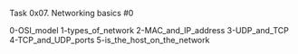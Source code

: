 Task 0x07. Networking basics #0

0-OSI_model
1-types_of_network
2-MAC_and_IP_address
3-UDP_and_TCP
4-TCP_and_UDP_ports
5-is_the_host_on_the_network
